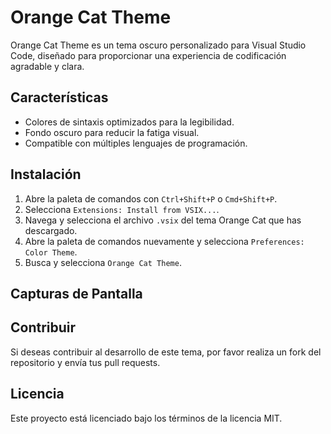 # Orange Cat Theme

Orange Cat Theme es un tema oscuro personalizado para Visual Studio Code, diseñado para proporcionar una experiencia de codificación agradable y clara.

## Características

- Colores de sintaxis optimizados para la legibilidad.
- Fondo oscuro para reducir la fatiga visual.
- Compatible con múltiples lenguajes de programación.

## Instalación

1. Abre la paleta de comandos con `Ctrl+Shift+P` o `Cmd+Shift+P`.
2. Selecciona `Extensions: Install from VSIX...`.
3. Navega y selecciona el archivo `.vsix` del tema Orange Cat que has descargado.
4. Abre la paleta de comandos nuevamente y selecciona `Preferences: Color Theme`.
5. Busca y selecciona `Orange Cat Theme`.

## Capturas de Pantalla

## Contribuir

Si deseas contribuir al desarrollo de este tema, por favor realiza un fork del repositorio y envía tus pull requests.

## Licencia

Este proyecto está licenciado bajo los términos de la licencia MIT.
